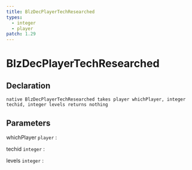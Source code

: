 ```yaml
---
title: BlzDecPlayerTechResearched
types:
  - integer
  - player
patch: 1.29
---
```


# BlzDecPlayerTechResearched

## Declaration

```jass
native BlzDecPlayerTechResearched takes player whichPlayer, integer techid, integer levels returns nothing
```

## Parameters
whichPlayer `player`
: 

techid `integer`
: 

levels `integer`
: 
